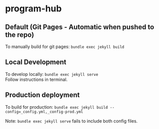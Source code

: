 # program-hub

## Default (Git Pages - Automatic when pushed to the repo)
To manually build for git pages: ```bundle exec jekyll build```

## Local Development
To develop locally: ```bundle exec jekyll serve```  
Follow instructions in terminal.

## Production deployment
To build for production: ```bundle exec jekyll build --config=_config.yml,_config-prod.yml```

Note: ```bundle exec jekyll serve``` fails to include both config files.
